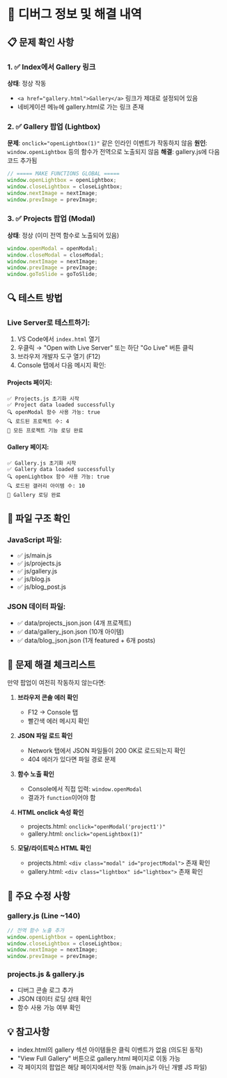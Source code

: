 # 🔧 디버그 정보 및 해결 내역

## 📋 문제 확인 사항

### 1. ✅ Index에서 Gallery 링크
**상태**: 정상 작동
- `<a href="gallery.html">Gallery</a>` 링크가 제대로 설정되어 있음
- 네비게이션 메뉴에 gallery.html로 가는 링크 존재

### 2. ✅ Gallery 팝업 (Lightbox)
**문제**: `onclick="openLightbox(1)"` 같은 인라인 이벤트가 작동하지 않음
**원인**: `window.openLightbox` 등의 함수가 전역으로 노출되지 않음
**해결**: gallery.js에 다음 코드 추가됨
```javascript
// ===== MAKE FUNCTIONS GLOBAL =====
window.openLightbox = openLightbox;
window.closeLightbox = closeLightbox;
window.nextImage = nextImage;
window.prevImage = prevImage;
```

### 3. ✅ Projects 팝업 (Modal)
**상태**: 정상 (이미 전역 함수로 노출되어 있음)
```javascript
window.openModal = openModal;
window.closeModal = closeModal;
window.nextImage = nextImage;
window.prevImage = prevImage;
window.goToSlide = goToSlide;
```

## 🔍 테스트 방법

### Live Server로 테스트하기:
1. VS Code에서 `index.html` 열기
2. 우클릭 → "Open with Live Server" 또는 하단 "Go Live" 버튼 클릭
3. 브라우저 개발자 도구 열기 (F12)
4. Console 탭에서 다음 메시지 확인:

#### Projects 페이지:
```
✅ Projects.js 초기화 시작
✅ Project data loaded successfully
🔍 openModal 함수 사용 가능: true
🔍 로드된 프로젝트 수: 4
🎉 모든 프로젝트 기능 로딩 완료
```

#### Gallery 페이지:
```
✅ Gallery.js 초기화 시작
✅ Gallery data loaded successfully
🔍 openLightbox 함수 사용 가능: true
🔍 로드된 갤러리 아이템 수: 10
🎉 Gallery 로딩 완료
```

## 📁 파일 구조 확인

### JavaScript 파일:
- ✅ js/main.js
- ✅ js/projects.js
- ✅ js/gallery.js
- ✅ js/blog.js
- ✅ js/blog_post.js

### JSON 데이터 파일:
- ✅ data/projects_json.json (4개 프로젝트)
- ✅ data/gallery_json.json (10개 아이템)
- ✅ data/blog_json.json (1개 featured + 6개 posts)

## 🐛 문제 해결 체크리스트

만약 팝업이 여전히 작동하지 않는다면:

1. **브라우저 콘솔 에러 확인**
   - F12 → Console 탭
   - 빨간색 에러 메시지 확인

2. **JSON 파일 로드 확인**
   - Network 탭에서 JSON 파일들이 200 OK로 로드되는지 확인
   - 404 에러가 있다면 파일 경로 문제

3. **함수 노출 확인**
   - Console에서 직접 입력: `window.openModal`
   - 결과가 `function`이어야 함

4. **HTML onclick 속성 확인**
   - projects.html: `onclick="openModal('project1')"`
   - gallery.html: `onclick="openLightbox(1)"`

5. **모달/라이트박스 HTML 확인**
   - projects.html: `<div class="modal" id="projectModal">` 존재 확인
   - gallery.html: `<div class="lightbox" id="lightbox">` 존재 확인

## 🎯 주요 수정 사항

### gallery.js (Line ~140)
```javascript
// 전역 함수 노출 추가
window.openLightbox = openLightbox;
window.closeLightbox = closeLightbox;
window.nextImage = nextImage;
window.prevImage = prevImage;
```

### projects.js & gallery.js
- 디버그 콘솔 로그 추가
- JSON 데이터 로딩 상태 확인
- 함수 사용 가능 여부 확인

## 💡 참고사항

- index.html의 gallery 섹션 아이템들은 클릭 이벤트가 없음 (의도된 동작)
- "View Full Gallery" 버튼으로 gallery.html 페이지로 이동 가능
- 각 페이지의 팝업은 해당 페이지에서만 작동 (main.js가 아닌 개별 JS 파일)
